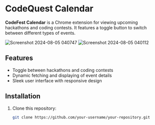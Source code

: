 # CodeQuest Calendar

**CodeFest Calendar** is a Chrome extension for viewing upcoming hackathons and coding contests. It features a toggle button to switch between different types of events.



![Screenshot 2024-08-05 040747](https://github.com/user-attachments/assets/097eede9-6862-4abe-bc0c-ca8d7a832aa0)
![Screenshot 2024-08-05 040112](https://github.com/user-attachments/assets/afafeec4-0fdc-4519-b6bf-d04f39e4090b)


## Features

- Toggle between hackathons and coding contests
- Dynamic fetching and displaying of event details
- Sleek user interface with responsive design

## Installation

1. Clone this repository:
   ```bash
   git clone https://github.com/your-username/your-repository.git
